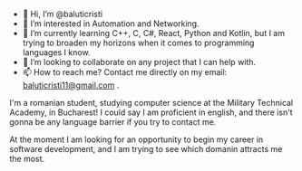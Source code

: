 - 👋 Hi, I’m @baluticristi
- 👀 I’m interested in Automation and Networking.
- 🌱 I’m currently learning C++, C, C#, React, Python and Kotlin,
but I am trying to broaden my horizons when it comes to programming languages I know.
- 💞️ I’m looking to collaborate on any project that I can help with.
- 📫 How to reach me? Contact me directly on my email: baluticristi11@gmail.com .

I'm a romanian student, studying computer science at the Military Technical Academy, in Bucharest! 
I could say I am proficient in english, and there isn't gonna be any language barrier if you try to contact me.

  At the moment I am looking for an opportunity to begin my career in software development,
and I am trying to see which domanin attracts me the most. 
